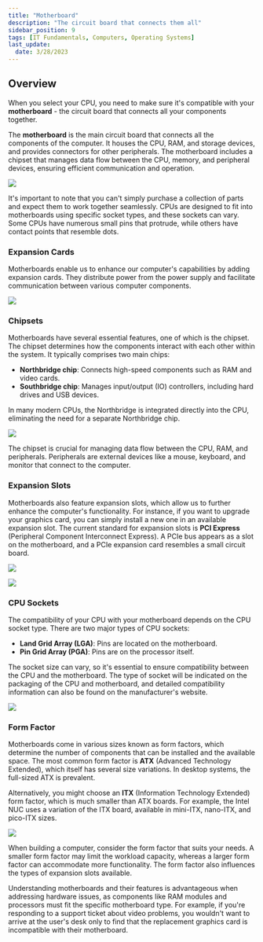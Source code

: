 ```yaml
---
title: "Motherboard"
description: "The circuit board that connects them all"
sidebar_position: 9
tags: [IT Fundamentals, Computers, Operating Systems]
last_update:
  date: 3/28/2023
---
```


## Overview

When you select your CPU, you need to make sure it's compatible with your **motherboard** - the circuit board that connects all your components together. 

The **motherboard** is the main circuit board that connects all the components of the computer. It houses the CPU, RAM, and storage devices, and provides connectors for other peripherals. The motherboard includes a chipset that manages data flow between the CPU, memory, and peripheral devices, ensuring efficient communication and operation.

<div class="img-center">

![](/img/docs/the-motherboard-diagram.jpg)

</div>

It's important to note that you can't simply purchase a collection of parts and expect them to work together seamlessly. CPUs are designed to fit into motherboards using specific socket types, and these sockets can vary. Some CPUs have numerous small pins that protrude, while others have contact points that resemble dots.


### Expansion Cards

Motherboards enable us to enhance our computer's capabilities by adding expansion cards. They distribute power from the power supply and facilitate communication between various computer components.

<div class="img-center">

  ![](/img/docs/comphwexpansioncards.png)

</div>

### Chipsets

Motherboards have several essential features, one of which is the chipset. The chipset determines how the components interact with each other within the system. It typically comprises two main chips:

  - **Northbridge chip**: Connects high-speed components such as RAM and video cards.
  - **Southbridge chip**: Manages input/output (IO) controllers, including hard drives and USB devices.

In many modern CPUs, the Northbridge is integrated directly into the CPU, eliminating the need for a separate Northbridge chip.

<div class="img-center">

  ![](/img/docs/comphwchipsets.png)
  
</div>


The chipset is crucial for managing data flow between the CPU, RAM, and peripherals. Peripherals are external devices like a mouse, keyboard, and monitor that connect to the computer.


### Expansion Slots

Motherboards also feature expansion slots, which allow us to further enhance the computer's functionality. For instance, if you want to upgrade your graphics card, you can simply install a new one in an available expansion slot. The current standard for expansion slots is **PCI Express** (Peripheral Component Interconnect Express). A PCIe bus appears as a slot on the motherboard, and a PCIe expansion card resembles a small circuit board.

<div class="img-center">

  ![](/img/docs/PCI-slot.jpg)
  
</div>


<div class="img-center">

  ![](/img/docs/PCI-e-slotx16-600x450.jpg)
  
</div>





### CPU Sockets

The compatibility of your CPU with your motherboard depends on the CPU socket type. There are two major types of CPU sockets:

- **Land Grid Array (LGA)**: Pins are located on the motherboard.
- **Pin Grid Array (PGA)**: Pins are on the processor itself.

The socket size can vary, so it's essential to ensure compatibility between the CPU and the motherboard. The type of socket will be indicated on the packaging of the CPU and motherboard, and detailed compatibility information can also be found on the manufacturer's website.

<div class="img-center">

  ![](/img/docs/comphwcpusocket.png)

</div>

### Form Factor

Motherboards come in various sizes known as form factors, which determine the number of components that can be installed and the available space. The most common form factor is **ATX** (Advanced Technology Extended), which itself has several size variations. In desktop systems, the full-sized ATX is prevalent.

Alternatively, you might choose an **ITX** (Information Technology Extended) form factor, which is much smaller than ATX boards. For example, the Intel NUC uses a variation of the ITX board, available in mini-ITX, nano-ITX, and pico-ITX sizes.

<div class="img-center">

  ![](/img/docs/comphwformfactor.png)

</div>

When building a computer, consider the form factor that suits your needs. A smaller form factor may limit the workload capacity, whereas a larger form factor can accommodate more functionality. The form factor also influences the types of expansion slots available.

Understanding motherboards and their features is advantageous when addressing hardware issues, as components like RAM modules and processors must fit the specific motherboard type. For example, if you're responding to a support ticket about video problems, you wouldn't want to arrive at the user's desk only to find that the replacement graphics card is incompatible with their motherboard.
